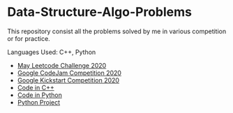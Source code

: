 # Data-Structure-Algo-Problems

This repository consist all the problems solved by me in various competition or for practice.

Languages Used: C++, Python

- [May Leetcode Challenge 2020](https://github.com/anuradha9712/May-LeetCoding-Challenge)
- [Google CodeJam Competition 2020](https://github.com/anuradha9712/Data-Structure-Algo-Problems/tree/master/Google-codeJam-2020)
- [Google Kickstart Competition 2020](https://github.com/anuradha9712/Data-Structure-Algo-Problems/tree/master/Google-kickstart-2020)
- [Code in C++](https://github.com/anuradha9712/Cpp-codes)
- [Code in Python](https://github.com/anuradha9712/Python-codes)
- [Python Project](https://github.com/anuradha9712/Python-Project)
